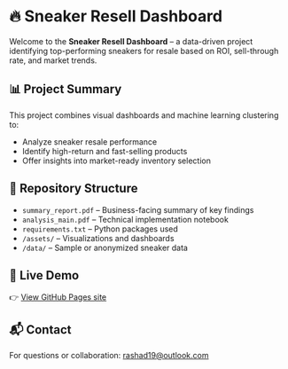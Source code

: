 # 🔥 Sneaker Resell Dashboard

Welcome to the **Sneaker Resell Dashboard** – a data-driven project identifying top-performing sneakers for resale based on ROI, sell-through rate, and market trends.

## 📊 Project Summary
This project combines visual dashboards and machine learning clustering to:
- Analyze sneaker resale performance
- Identify high-return and fast-selling products
- Offer insights into market-ready inventory selection

## 📁 Repository Structure
- `summary_report.pdf` – Business-facing summary of key findings
- `analysis_main.pdf` – Technical implementation notebook
- `requirements.txt` – Python packages used
- `/assets/` – Visualizations and dashboards
- `/data/` – Sample or anonymized sneaker data

## 🔗 Live Demo
👉 [View GitHub Pages site](https://rashad1019.github.io/sneaker-analysis/)

## 📬 Contact
For questions or collaboration: rashad19@outlook.com
